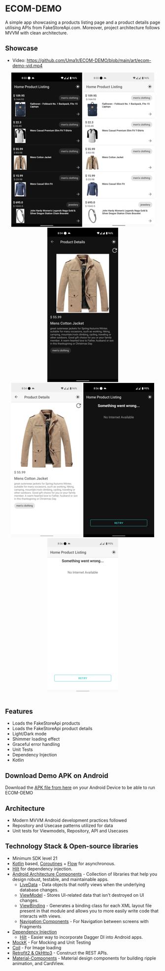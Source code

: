 # ECOM-DEMO
A simple app showcasing a products listing page and a product details page utilising APIs from FakeStoreApi.com. Moreover, project architecture follows MVVM with clean architecture.

## Showcase
* Video: https://github.com/Uma1r/ECOM-DEMO/blob/main/art/ecom-demo-vid.mp4

<div align="center">
  <img src="https://github.com/Uma1r/ECOM-DEMO/raw/main/art/001_home_product_listing_dark.jpeg" width="230px" />  <img src="https://github.com/Uma1r/ECOM-DEMO/raw/main/art/001_home_product_listing_light.jpeg" width="230px" />  <img src="https://github.com/Uma1r/ECOM-DEMO/raw/main/art/002_product_detail_dark.jpeg" width="230px" /> <br>
  <img src="https://github.com/Uma1r/ECOM-DEMO/raw/main/art/002_product_detail_light.jpeg" width="230px" />  <img src="https://github.com/Uma1r/ECOM-DEMO/raw/main/art/003_home_product_listing_error_dark.jpeg" width="230px" />  <img src="https://github.com/Uma1r/ECOM-DEMO/raw/main/art/003_home_product_listing_error_light.jpeg" width="230px" /> <br>
</div>

<br/>

## Features
* Loads the FakeStoreApi products
* Loads the FakeStoreApi product details
* Light/Dark mode
* Shimmer loading effect
* Graceful error handling
* Unit Tests
* Dependency Injection
* Kotlin

## Download Demo APK on Android
Download the [APK file from here](https://github.com/Uma1r/ECOM-DEMO/raw/main/demo/app-release.apk) on your Android Device to be able to run ECOM-DEMO

## Architecture
* Modern MVVM Android development practices followed
* Repository and Usecase patterns utilized for data
* Unit tests for Viewmodels, Repository, API and Usecases

## Technology Stack & Open-source libraries
- Minimum SDK level 21
- [Kotlin](https://kotlinlang.org/) based, [Coroutines](https://github.com/Kotlin/kotlinx.coroutines) + [Flow](https://kotlin.github.io/kotlinx.coroutines/kotlinx-coroutines-core/kotlinx.coroutines.flow/) for asynchronous.
- [Hilt](https://dagger.dev/hilt/) for dependency injection.
- [Android Architecture Components](https://developer.android.com/topic/libraries/architecture) - Collection of libraries that help you design robust, testable, and maintainable apps.
  - [LiveData](https://developer.android.com/topic/libraries/architecture/livedata) - Data objects that notify views when the underlying database changes.
  - [ViewModel](https://developer.android.com/topic/libraries/architecture/viewmodel) - Stores UI-related data that isn't destroyed on UI changes.
  - [ViewBinding](https://developer.android.com/topic/libraries/view-binding) - Generates a binding class for each XML layout file present in that module and allows you to more easily write code that interacts with views.
  - [Navigation Components](https://developer.android.com/guide/navigation/navigation-getting-started) - For Navigation between screens with Fragments
- [Dependency Injection](https://developer.android.com/training/dependency-injection)
  - [Hilt](https://dagger.dev/hilt) - Easier way to incorporate Dagger DI into Android apps.
- [MockK](https://mockk.io) - For Mocking and Unit Testing
- [Coil](https://coil-kt.github.io/coil/) - For Image loading
- [Retrofit2 & OkHttp3](https://github.com/square/retrofit) - Construct the REST APIs.
- [Material-Components](https://github.com/material-components/material-components-android) - Material design components for building ripple animation, and CardView.
